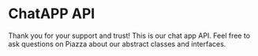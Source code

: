 # ChatAPP API

Thank you for your support and trust! This is our chat app API. Feel free to ask questions on Piazza about our abstract classes and interfaces.
